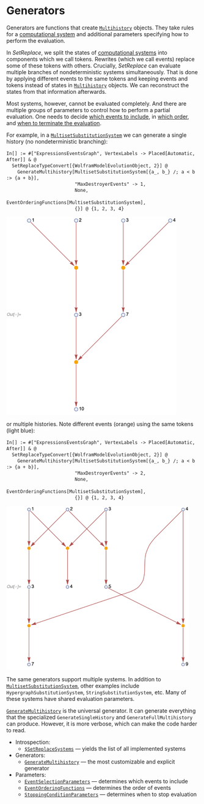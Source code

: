 # Generators

Generators are functions that create [`Multihistory`](/Documentation/Types/Multihistory/README.md) objects. They take
rules for a [computational system](/Documentation/Systems/README.md) and additional parameters specifying how to perform
the evaluation.

In *SetReplace*, we split the states of [computational systems](/Documentation/Systems/README.md) into components which
we call tokens. Rewrites (which we call events) replace some of these tokens with others. Crucially, *SetReplace* can
evaluate multiple branches of nondeterministic systems simultaneously. That is done by applying different events to the
same tokens and keeping events and tokens instead of states in
[`Multihistory`](/Documentation/Types/Multihistory/README.md) objects. We can reconstruct the states from that
information afterwards.

Most systems, however, cannot be evaluated completely. And there are multiple groups of parameters to control how to
perform a partial evaluation. One needs to decide [which events to include](EventSelectionParameters.md), in
[which order](EventOrderingFunctions.md), and [when to terminate the evaluation](StoppingConditionParameters.md).

For example, in a [`MultisetSubstitutionSystem`](/Documentation/Systems/MultisetSubstitutionSystem.md) we can generate
a single history (no nondeterministic branching):

```wl
In[] := #["ExpressionsEventsGraph", VertexLabels -> Placed[Automatic, After]] & @
  SetReplaceTypeConvert[{WolframModelEvolutionObject, 2}] @
    GenerateMultihistory[MultisetSubstitutionSystem[{a_, b_} /; a < b :> {a + b}],
                         "MaxDestroyerEvents" -> 1,
                         None,
                         EventOrderingFunctions[MultisetSubstitutionSystem],
                         {}] @ {1, 2, 3, 4}
```

<img src="/Documentation/Images/MultisetSubstitutionSystemExample.png" width="444.6">

or multiple histories. Note different events (orange) using the same tokens (light blue):

```wl
In[] := #["ExpressionsEventsGraph", VertexLabels -> Placed[Automatic, After]] & @
  SetReplaceTypeConvert[{WolframModelEvolutionObject, 2}] @
    GenerateMultihistory[MultisetSubstitutionSystem[{a_, b_} /; a < b :> {a + b}],
                         "MaxDestroyerEvents" -> 2,
                         None,
                         EventOrderingFunctions[MultisetSubstitutionSystem],
                         {}] @ {1, 2, 3, 4}
```

<img src="/Documentation/Images/MultisetSubstitutionSystemPartialMultihistory.png" width="478.2">

The same generators support multiple systems. In addition to
[`MultisetSubstitutionSystem`](/Documentation/Systems/MultisetSubstitutionSystem.md), other examples include
`HypergraphSubstitutionSystem`, `StringSubstitutionSystem`, etc. Many of these systems have shared evaluation
parameters.

[`GenerateMultihistory`](GenerateMultihistory.md) is the universal generator. It can generate everything that the
specialized `GenerateSingleHistory` and `GenerateFullMultihistory` can produce. However, it is more verbose, which can
make the code harder to read.

* Introspection:
  * [`$SetReplaceSystems`]($SetReplaceSystems.md) &mdash; yields the list of all implemented systems
* Generators:
  * [`GenerateMultihistory`](GenerateMultihistory.md) &mdash; the most customizable and explicit generator
* Parameters:
  * [`EventSelectionParameters`](EventSelectionParameters.md) &mdash; determines which events to include
  * [`EventOrderingFunctions`](EventOrderingFunctions.md) &mdash; determines the order of events
  * [`StoppingConditionParameters`](StoppingConditionParameters.md) &mdash; determines when to stop evaluation
